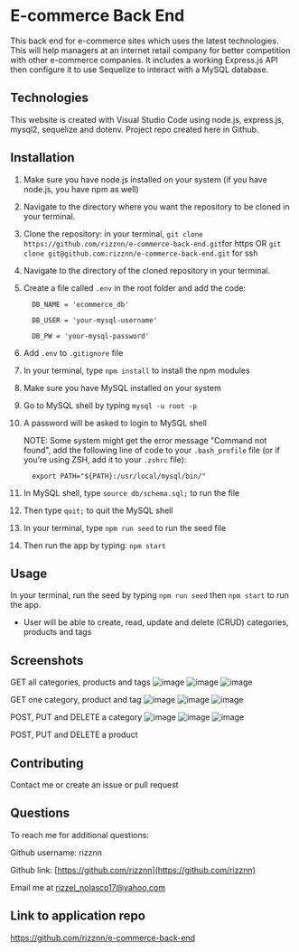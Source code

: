 # E-commerce Back End
This back end for e-commerce sites which uses the latest technologies. This will help managers at an internet retail company for better competition with other e-commerce companies. It includes a working Express.js API then configure it to use Sequelize to interact with a MySQL database.

## Technologies
This website is created with Visual Studio Code using node.js, express.js, mysql2, sequelize and dotenv. Project repo created here in Github.

## Installation
1. Make sure you have node.js installed on your system (if you have node.js, you have npm as well)
2. Navigate to the directory where you want the repository to be cloned in your terminal.
3. Clone the repository: in your terminal, `git clone https://github.com/rizznn/e-commerce-back-end.git`for https OR `git clone git@github.com:rizznn/e-commerce-back-end.git` for ssh
4. Navigate to the directory of the cloned repository in your terminal.
5. Create a file called  `.env`  in the root folder and add the code:
  
         DB_NAME = 'ecommerce_db'
        
         DB_USER = 'your-mysql-username'
         
         DB_PW = 'your-mysql-password'

6. Add  `.env`  to  `.gitignore`  file
7. In your terminal, type  `npm install` to install the npm modules
8. Make sure you have MySQL installed on your system
9. Go to MySQL shell by typing  `mysql -u root -p` 
10. A password will be asked to login to MySQL shell

      NOTE:     Some system might get the error message "Command not found", add the following line of code to your `.bash_profile` file (or if you’re using ZSH,                         add it to your `.zshrc` file):

          export PATH="${PATH}:/usr/local/mysql/bin/"
      

11. In MySQL shell, type  `source db/schema.sql;`  to run the file
12. Then type  `quit;`  to quit the MySQL shell
13. In your terminal, type `npm run seed` to run the seed file
14. Then run the app by typing:  `npm start`

## Usage
In your terminal, run the seed by typing `npm run seed` then `npm start` to run the app.
* User will be able to create, read, update and delete (CRUD) categories, products and tags

## Screenshots
GET all categories, products and tags
![image](https://user-images.githubusercontent.com/80712058/133092676-d255bb0f-5cd5-40b6-b6aa-5095f8339eab.png)
![image](https://user-images.githubusercontent.com/80712058/133092823-d3dc6897-c90f-46a3-b985-416131c0ef64.png)
![image](https://user-images.githubusercontent.com/80712058/133092876-5a74158b-0720-4587-a860-e589f620ce14.png)


GET one category, product and tag
![image](https://user-images.githubusercontent.com/80712058/133092995-28b971b3-8a79-4507-bcc0-1c6c9b14dbfc.png)
![image](https://user-images.githubusercontent.com/80712058/133093080-0d7c8fc0-e6d7-433d-a5a4-447229147b69.png)
![image](https://user-images.githubusercontent.com/80712058/133093126-46efe222-acec-4c58-8794-62189f286400.png)


POST, PUT and DELETE a category
![image](https://user-images.githubusercontent.com/80712058/133093453-4f23e3b5-a88e-4260-a105-255be0a34b5f.png)
![image](https://user-images.githubusercontent.com/80712058/133093577-b0070db1-307b-4263-9436-6be392746aa9.png)
![image](https://user-images.githubusercontent.com/80712058/133093690-8e709656-7063-4b1f-85c4-a119f87a3655.png)

POST, PUT and DELETE a product


## Contributing
Contact me or create an issue or pull request

## Questions
  To reach me for additional questions:

  Github username: rizznn 

  Github link: [https://github.com/rizznn](https://github.com/rizznn) 

  Email me at [rizzel_nolasco17@yahoo.com](mailto:rizzel_nolasco17@yahoo.com)

## Link to application repo
https://github.com/rizznn/e-commerce-back-end

